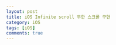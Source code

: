 ```yaml
---
layout: post
title: iOS Infinite scroll 무한 스크롤 구현 
category: iOS
tags: [iOS]
comments: true
---
```

